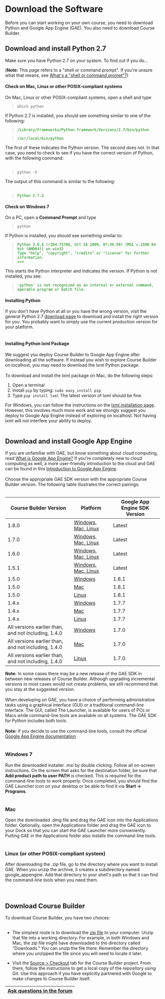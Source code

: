 <h1>Download the Software </h1>

Before you can start working on your own course, you need to download Python and Google App Engine (GAE). You also need to download Course Builder.



## Download and install Python 2.7 ##

Make sure you have Python 2.7 on your system. To find out if you do...

(**Note:** This page refers to a "shell or command prompt". If you're unsure what that means, see [What's a "shell or command prompt"?](FAQ#What_is_a_shell_or_command_prompt?.md))

#### Check on Mac, Linux or other POSIX-compliant systems ####
On Mac, Linux or other POSIX-compliant systems, open a shell and type

> `which python`

If Python 2.7 is installed, you should see something similar to one of the following:

> <font color='green'> <code>/Library/Frameworks/Python.framework/Versions/2.7/bin/python</code> </font><br>
<blockquote><font color='green'> <code>/usr/local/bin/python</code> </font></blockquote>

The first of these indicates the Python version. The second does not. In that case, you need to check to see if you have the correct version of Python, with the following command:<br>
<br>
<blockquote><code>python -V</code></blockquote>

The output of this command is similar to the following:<br>
<br>
<blockquote><font color='green'> <code>Python 2.7.3</code> </font></blockquote>

<h4>Check on Windows 7</h4>
On a PC, open a <b>Command Prompt</b> and type<br>
<blockquote><code>python</code></blockquote>

If Python is installed, you should see something similar to:<br>
<blockquote><font color='green'> <code>Python 2.6.4 (r264:75708, Oct 26 2009, 07:36:50) [MSC v.1500 64 bit (AMD64)] on win32</code> </font><br>
<font color='green'> <code>Type "help", "copyright", "credits" or "license" for further information.</code></font><br>
<font color='green'> <code>&gt;&gt;&gt;</code> </font></blockquote>

This starts the Python interpreter and indicates the version. If Python is not installed, you see:<br>
<blockquote><font color='green'> <code>'python' is not recognized as an internal or external command,</code> </font><br>
<font color='green'> <code>operable program or batch file.</code> </font></blockquote>

<h4>Installing Python</h4>
If you don't have Python at all or you have the wrong version, visit the general Python 2.7 <a href='http://python.org/download'>download page</a> to download and install the right version for you. You probably want to simply use the current production version for your platform.<br>
<br>
<h4>Installing Python lxml Package</h4>
We suggest you deploy Course Builder to Google App Engine after downloading all the software. If instead you wish to explore Course Builder on localhost, you may need to download the lxml Python package.<br>
<br>
To download and install the lxml package on Mac, do the following steps:<br>
<ol><li>Open a terminal<br>
</li><li>Install <code>pip</code> by typing: <code>sudo easy_install pip</code>
</li><li>Type <code>pip install lxml</code>
The latest version of lxml should be fine.</li></ol>

For Windows, you can follow the instructions on the <a href='http://lxml.de/installation.html'>lxml installation page</a>. However, this involves much more work and we strongly suggest you deploy to Google App Engine instead of exploring on localhost. Not having lxml will not interfere your ability to deploy.<br>
<br>
<h2>Download and install Google App Engine</h2>

If you are unfamiliar with GAE, but know something about cloud computing, read <a href='https://developers.google.com/appengine/docs/whatisgoogleappengine'>What is Google App Engine?</a> If you're completely new to cloud computing as well, a more user-friendly introduction to the cloud and GAE can be found in this <a href='https://developers.google.com/academy/apis/cloud/appengine/intro/'>Introduction to Google App Engine</a>.<br>
<br>
Choose the appropriate GAE SDK version with the appropriate Course Builder version. The following table illustrates the correct pairings:<br>
<br>
<table><thead><th> <b>Course Builder Version</b> </th><th> <b>Platform</b> </th><th> <b>Google App Engine SDK Version</b> </th></thead><tbody>
<tr><td> 1.8.0                         </td><td> <a href='https://developers.google.com/appengine/downloads#Google_App_Engine_SDK_for_Python'>Windows, Mac, Linux</a> </td><td> Latest                               </td></tr>
<tr><td> 1.7.0                         </td><td> <a href='https://developers.google.com/appengine/downloads#Google_App_Engine_SDK_for_Python'>Windows, Mac, Linux</a> </td><td> Latest                               </td></tr>
<tr><td> 1.6.0                         </td><td> <a href='https://developers.google.com/appengine/downloads#Google_App_Engine_SDK_for_Python'>Windows, Mac, Linux</a> </td><td> Latest                               </td></tr>
<tr><td> 1.5.1                         </td><td> <a href='https://developers.google.com/appengine/downloads#Google_App_Engine_SDK_for_Python'>Windows, Mac, Linux</a> </td><td> Latest                               </td></tr>
<tr><td> 1.5.0                         </td><td> <a href='http://code.google.com/p/googleappengine/downloads/detail?name=GoogleAppEngine-1.8.1.msi&can=2&q='>Windows</a> </td><td> 1.8.1                                </td></tr>
<tr><td> 1.5.0                         </td><td> <a href='http://code.google.com/p/googleappengine/downloads/detail?name=GoogleAppEngineLauncher-1.8.1.dmg&can=2&q='>Mac</a> </td><td> 1.8.1                                </td></tr>
<tr><td> 1.5.0                         </td><td> <a href='http://code.google.com/p/googleappengine/downloads/detail?name=google_appengine_1.8.1.zip&can=2&q='>Linux</a> </td><td> 1.8.1                                </td></tr>
<tr><td> 1.4.x                         </td><td> <a href='http://code.google.com/p/googleappengine/downloads/detail?name=GoogleAppEngine-1.7.7.msi&can=1&q='>Windows</a> </td><td> 1.7.7                                </td></tr>
<tr><td> 1.4.x                         </td><td> <a href='http://code.google.com/p/googleappengine/downloads/detail?name=GoogleAppEngineLauncher-1.7.7.dmg&can=1&q='>Mac</a> </td><td> 1.7.7                                </td></tr>
<tr><td> 1.4.x                         </td><td> <a href='http://code.google.com/p/googleappengine/downloads/detail?name=google_appengine_1.7.7.zip&can=1&q='>Linux</a> </td><td> 1.7.7                                </td></tr>
<tr><td> All versions earlier than, and not including, 1.4.0 </td><td> <a href='http://code.google.com/p/googleappengine/downloads/detail?name=GoogleAppEngine-1.7.0.msi&can=1&q=1.7.0'>Windows</a> </td><td> 1.7.0                                </td></tr>
<tr><td> All versions earlier than, and not including, 1.4.0 </td><td> <a href='http://code.google.com/p/googleappengine/downloads/detail?name=GoogleAppEngineLauncher-1.7.0.dmg&can=1&q=1.7.0'>Mac</a> </td><td> 1.7.0                                </td></tr>
<tr><td> All versions earlier than, and not including, 1.4.0 </td><td> <a href='https://code.google.com/p/googleappengine/downloads/detail?name=google_appengine_1.7.0.zip&can=1&q='>Linux</a>  </td><td> 1.7.0                                </td></tr></tbody></table>

<b>Note:</b> In some cases there may be a new release of the GAE SDK in between new releases of Course Builder. Although upgrading incremental versions in most cases would not create problems, we still recommend that you stay at the suggested version.<br>
<br>
When developing on GAE, you have a choice of performing administrative tasks using a graphical interface (GUI) or a traditional command-line interface. The GUI, called The Launcher, is available for users of PCs or Macs while command-line tools are available on all systems. The GAE SDK for Python includes both tools.<br>
<br>
<b>Note:</b> If you decide to use the command-line tools, consult the official <a href='https://developers.google.com/appengine/docs/python/overview'>Google App Engine documentation</a>.<br>
<br>
<h3>Windows 7</h3>
Run the downloaded installer .msi by double clicking. Follow all on-screen instructions. On the screen that asks for the destination folder, be sure that <b>Add product path to user PATH</b> is checked. This is required for the command-line tools to work properly.  Once completed, you should find the GAE Launcher icon on your desktop or be able to find it via <b>Start -> Programs</b>.<br>
<br>
<h3>Mac</h3>
Open the downloaded .dmg file and drag the GAE icon into the Applications folder. Optionally,  open the Applications folder and drag the GAE icon to your Dock so that you can start the GAE Launcher more conveniently. Putting GAE in the Applications folder also installs the command-line tools.<br>
<br>
<h3>Linux (or other POSIX-compliant system)</h3>
After downloading the .zip file, go to the directory where you want to install GAE. When you unzip the archive, it creates a subdirectory named google_appengine. Add that directory to your shell's path so that it can find the command-line tools when you need them.<br>
<br>
<br>
<h2>Download Course Builder</h2>

To download Course Builder, you have two choices:<br>
<br>
<ul><li>The simplest route is to download the <a href='DownloadCourseBuilder.md'>zip file</a> to your computer. Unzip that file into a working directory. For example, in both Windows and Mac, the zip file might have downloaded to the directory called "Downloads." You can unzip the file there. Remember the directory where you unzipped the file since you will need to locate it later.</li></ul>

<ul><li>Visit the <a href='https://code.google.com/p/course-builder/source/checkout'>Source &gt; Checkout</a> tab for the Course Builder project. From there, follow the instructions to get a local copy of the repository using Git. Use this approach if you have explicitly partnered with Google to make changes to Course Builder itself.</li></ul>

<table><thead><th> <a href='https://groups.google.com/forum/?fromgroups#!categories/course-builder-forum/customize-and-deploy-course-builder-code'>Ask questions in the forum</a> </th></thead><tbody>